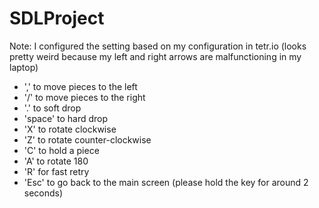 # SDLProject
Note: I configured the setting based on my configuration in tetr.io (looks pretty weird because my left and right arrows are malfunctioning in my laptop)
- ',' to move pieces to the left
- '/' to move pieces to the right
- '.' to soft drop
- 'space' to hard drop
- 'X' to rotate clockwise
- 'Z' to rotate counter-clockwise
- 'C' to hold a piece
- 'A' to rotate 180
- 'R' for fast retry
- 'Esc' to go back to the main screen (please hold the key for around 2 seconds)
